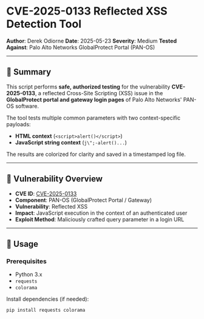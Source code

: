 # CVE-2025-0133 Reflected XSS Detection Tool

**Author**: Derek Odiorne
**Date**: 2025-05-23
**Severity**: Medium
**Tested Against**: Palo Alto Networks GlobalProtect Portal (PAN-OS)

---

## 📌 Summary

This script performs **safe, authorized testing** for the vulnerability **CVE-2025-0133**, a reflected Cross-Site Scripting (XSS) issue in the **GlobalProtect portal and gateway login pages** of Palo Alto Networks' PAN-OS software.

The tool tests multiple common parameters with two context-specific payloads:
- **HTML context** (`<script>alert()</script>`)
- **JavaScript string context** (`j\";-alert()...`)

The results are colorized for clarity and saved in a timestamped log file.

---

## 🚨 Vulnerability Overview

- **CVE ID**: [CVE-2025-0133](https://security.paloaltonetworks.com/CVE-2025-0133)
- **Component**: PAN-OS (GlobalProtect Portal / Gateway)
- **Vulnerability**: Reflected XSS
- **Impact**: JavaScript execution in the context of an authenticated user
- **Exploit Method**: Maliciously crafted query parameter in a login URL

---

## 🧪 Usage

### Prerequisites

- Python 3.x
- `requests`
- `colorama`

Install dependencies (if needed):

```bash
pip install requests colorama
